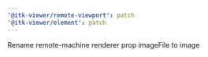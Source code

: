 ```yaml
---
'@itk-viewer/remote-viewport': patch
'@itk-viewer/element': patch
---
```


Rename remote-machine renderer prop imageFile to image
